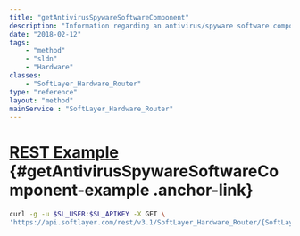 ```yaml
---
title: "getAntivirusSpywareSoftwareComponent"
description: "Information regarding an antivirus/spyware software component object."
date: "2018-02-12"
tags:
    - "method"
    - "sldn"
    - "Hardware"
classes:
    - "SoftLayer_Hardware_Router"
type: "reference"
layout: "method"
mainService : "SoftLayer_Hardware_Router"
---
```


# [REST Example](#getAntivirusSpywareSoftwareComponent-example) <a href="/article/rest/"><i class="fas fa-question"></i></a> {#getAntivirusSpywareSoftwareComponent-example .anchor-link} 
```bash
curl -g -u $SL_USER:$SL_APIKEY -X GET \
'https://api.softlayer.com/rest/v3.1/SoftLayer_Hardware_Router/{SoftLayer_Hardware_RouterID}/getAntivirusSpywareSoftwareComponent'
```
